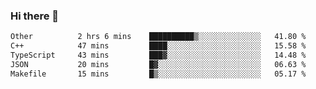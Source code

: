 ### Hi there 👋

<!--
**WShiBin/WShiBin** is a ✨ _special_ ✨ repository because its `README.md` (this file) appears on your GitHub profile.

Here are some ideas to get you started:

- 🔭 I’m currently working on ...
- 🌱 I’m currently learning ...
- 👯 I’m looking to collaborate on ...
- 🤔 I’m looking for help with ...
- 💬 Ask me about ...
- 📫 How to reach me: ...
- 😄 Pronouns: ...
- ⚡ Fun fact: ...
-->

<!--START_SECTION:waka-->

```txt
Other          2 hrs 6 mins    ██████████▒░░░░░░░░░░░░░░   41.80 %
C++            47 mins         ████░░░░░░░░░░░░░░░░░░░░░   15.58 %
TypeScript     43 mins         ███▓░░░░░░░░░░░░░░░░░░░░░   14.48 %
JSON           20 mins         █▓░░░░░░░░░░░░░░░░░░░░░░░   06.63 %
Makefile       15 mins         █▒░░░░░░░░░░░░░░░░░░░░░░░   05.17 %
```

<!--END_SECTION:waka-->
